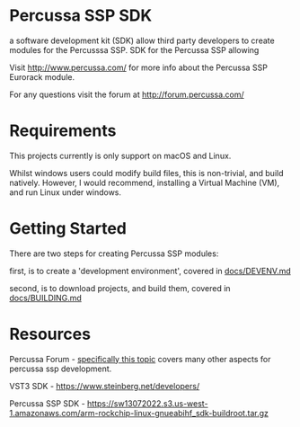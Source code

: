 # Percussa SSP SDK

a software development kit (SDK) allow third party developers to create modules for the Percusssa SSP.
SDK for the Percussa SSP allowing 


Visit http://www.percussa.com/ for more info about the Percussa SSP Eurorack module. 

For any questions visit the forum at http://forum.percussa.com/ 



# Requirements

This projects currently is only support on macOS and Linux.

Whilst windows users could modify build files, this is non-trivial, and build natively.
However, I would recommend, installing a Virtual Machine (VM), and run Linux under windows.


# Getting Started

There are two steps for creating Percussa SSP modules:

first, is to create a 'development environment', covered in [docs/DEVENV.md](docs/DEVENV.md)

second, is to download projects, and build them, covered in [docs/BUILDING.md](docs/BUILDING.md)


# Resources

Percussa Forum - [specifically this topic](https://forum.percussa.com/t/creating-modules-for-the-ssp-aka-ssp-sdk-updated)
covers many other aspects for percussa ssp development.

VST3 SDK - https://www.steinberg.net/developers/

Percussa SSP SDK - https://sw13072022.s3.us-west-1.amazonaws.com/arm-rockchip-linux-gnueabihf_sdk-buildroot.tar.gz
